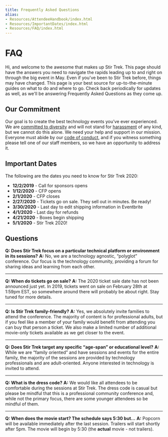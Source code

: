 ```yaml
---
title: Frequently Asked Questions
alias:
- Resources/AttendeeHandbook/index.html
- Resources/ImportantDates/index.html
- Resources/FAQ/index.html
---
```



# FAQ
<div class="icon-hr"></div>

Hi, and welcome to the awesome that makes up Stir Trek.  This page should have the answers you need to navigate the rapids leading up to and right on through the big event in May.  Even if you've been to Stir Trek before, things may have changed.  This page is your best source for up-to-the-minute guides on what to do and where to go.  Check back periodically for updates as well, as we'll be answering Frequently Asked Questions as they come up.

## Our Commitment
Our goal is to create the best technology events you’ve ever experienced. We are [committed to diversity](/Info/CommitmentToDiversity) and will not stand for [harassment](/Info/AntiHarassmentPolicy) of any kind, but we cannot do this alone. We need your help and support in our mission. Everyone must abide by our [code of conduct](/Info/CodeOfConduct), and if you witness something please tell one of our staff members, so we have an opportunity to address it.

## Important Dates
The following are the dates you need to know for Stir Trek 2020:

* **12/2/2019** - Call for sponsors opens
* **1/12/2020** - CFP opens
* **2/1/2020**  - CFP closes
* **2/27/2020** - Tickets go on sale. They sell out in minutes. Be ready!
* **3/30/2020** - Last day to edit shipping information in Eventbrite
* **4/1/2020** - Last day for refunds
* **4/21/2020** - Boxes begin shipping
* **5/1/2020** - Stir Trek 2020!

## Questions

**Q: Does Stir Trek focus on a particular technical platform or environment in its sessions?**
**A:** No, we are a technology agnostic, “polyglot” conference.  Our focus is the technology community, providing a forum for sharing ideas and learning from each other.</p>

<hr>

**Q: When do tickets go on sale?**
**A:** The 2020 ticket sale date has not been announced just yet. In 2019, tickets went on sale on February 28th at 1:59pm EST, so somewhere around there will probably be about right. Stay tuned for more details.

<hr>

**Q: Is Stir Trek family-friendly?**
**A:** Yes, we absolutely invite families to attend the conference. The majority of content is for professional adults, but if you feel like a member of your family would benefit from attending you can buy that person a ticket. We also make a limited number of additional movie-only tickets available as we get closer to the event.

<hr>

**Q: Does Stir Trek target any specific “age-span” or educational level?**
**A:** While we are “family oriented” and have sessions and events for the entire family, the majority of the sessions are provided by technology professionals and are adult-oriented.  Anyone interested in technology is invited to attend.

<hr>

**Q: What is the dress code?**
**A:** We would like all attendees to be comfortable during the sessions at Stir Trek.  The dress code is casual but please be mindful that this is a professional community conference and, while not the primary focus, there are some younger attendees so be mindful of them.

<hr>

**Q: When does the movie start? The schedule says 5:30 but...**
**A:** Popcorn will be available immediately after the last session. Trailers will start shortly after 5pm. The movie will begin by 5:30 (the **actual** movie - not trailers).